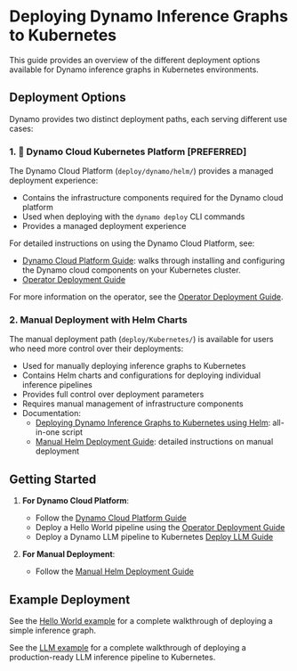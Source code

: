 <!--
SPDX-FileCopyrightText: Copyright (c) 2025 NVIDIA CORPORATION & AFFILIATES. All rights reserved.
SPDX-License-Identifier: Apache-2.0

Licensed under the Apache License, Version 2.0 (the "License");
you may not use this file except in compliance with the License.
You may obtain a copy of the License at

http://www.apache.org/licenses/LICENSE-2.0

Unless required by applicable law or agreed to in writing, software
distributed under the License is distributed on an "AS IS" BASIS,
WITHOUT WARRANTIES OR CONDITIONS OF ANY KIND, either express or implied.
See the License for the specific language governing permissions and
limitations under the License.
-->

# Deploying Dynamo Inference Graphs to Kubernetes

This guide provides an overview of the different deployment options available for Dynamo inference graphs in Kubernetes environments.

## Deployment Options

Dynamo provides two distinct deployment paths, each serving different use cases:

### 1. 🚀 Dynamo Cloud Kubernetes Platform [PREFERRED]

The Dynamo Cloud Platform (`deploy/dynamo/helm/`) provides a managed deployment experience:

- Contains the infrastructure components required for the Dynamo cloud platform
- Used when deploying with the `dynamo deploy` CLI commands
- Provides a managed deployment experience

For detailed instructions on using the Dynamo Cloud Platform, see:
- [Dynamo Cloud Platform Guide](dynamo_cloud.md): walks through installing and configuring the Dynamo cloud components on your Kubernetes cluster.
- [Operator Deployment Guide](operator_deployment.md)

For more information on the operator, see the [Operator Deployment Guide](operator_deployment.md).

### 2. Manual Deployment with Helm Charts

The manual deployment path (`deploy/Kubernetes/`) is available for users who need more control over their deployments:

- Used for manually deploying inference graphs to Kubernetes
- Contains Helm charts and configurations for deploying individual inference pipelines
- Provides full control over deployment parameters
- Requires manual management of infrastructure components
- Documentation:
  - [Deploying Dynamo Inference Graphs to Kubernetes using Helm](../../Kubernetes/pipeline/README.md): all-in-one script
  - [Manual Helm Deployment Guide](manual_helm_deployment.md): detailed instructions on manual deployment

## Getting Started

1. **For Dynamo Cloud Platform**:
   - Follow the [Dynamo Cloud Platform Guide](dynamo_cloud.md)
   - Deploy a Hello World pipeline using the [Operator Deployment Guide](operator_deployment.md)
   - Deploy a Dynamo LLM pipeline to Kubernetes [Deploy LLM Guide](../../../examples/llm/README.md#deploy-to-kubernetes)

2. **For Manual Deployment**:
   - Follow the [Manual Helm Deployment Guide](manual_helm_deployment.md)

## Example Deployment

See the [Hello World example](../../../examples/hello_world/README.md#deploying-to-and-running-the-example-in-kubernetes) for a complete walkthrough of deploying a simple inference graph.

See the [LLM example](../../../examples/llm/README.md#deploy-to-kubernetes) for a complete walkthrough of deploying a production-ready LLM inference pipeline to Kubernetes.